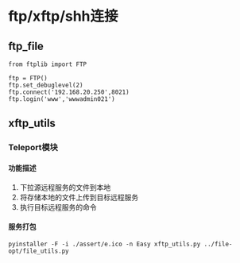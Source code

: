 # ftp/xftp/shh连接

## ftp_file
```
from ftplib import FTP

ftp = FTP()
ftp.set_debuglevel(2)
ftp.connect('192.168.20.250',8021)
ftp.login('www','wwwadmin021')
```

## xftp_utils

### Teleport模块

#### 功能描述
1. 下拉源远程服务的文件到本地
2. 将存储本地的文件上传到目标远程服务
3. 执行目标远程服务的命令

#### 服务打包
`pyinstaller -F -i ./assert/e.ico -n Easy xftp_utils.py ../file-opt/file_utils.py`
